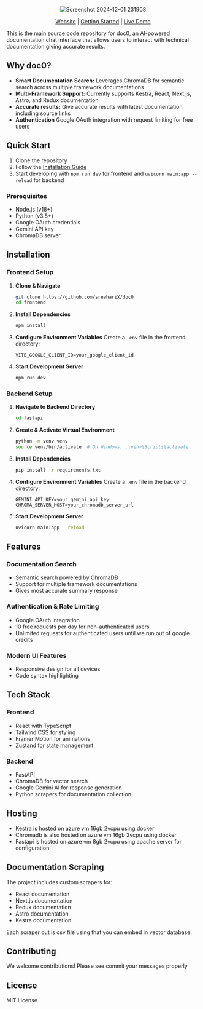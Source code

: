 <div align="center">
  

![Screenshot 2024-12-01 231908](https://github.com/user-attachments/assets/cc3c4007-a255-45fb-a453-17fb2c7bf24e)

[Website] | [Getting Started] | [Live Demo]
</div>

This is the main source code repository for doc0, an AI-powered documentation chat interface that allows users to interact with technical documentation giving accurate results.

## Why doc0?

- **Smart Documentation Search:** Leverages ChromaDB for semantic search across multiple framework documentations
- **Multi-Framework Support:** Currently supports Kestra, React, Next.js, Astro, and Redux documentation
- **Accurate results:** Give accurate results with latest documentation including source links 
- **Authentication** Google OAuth integration with request limiting for free users

## Quick Start

1. Clone the repository
2. Follow the [Installation Guide](#installation)
3. Start developing with `npm run dev` for frontend and `uvicorn main:app --reload` for backend

### Prerequisites
- Node.js (v18+)
- Python (v3.8+)
- Google OAuth credentials
- Gemini API key
- ChromaDB server

## Installation
### Frontend Setup

1. **Clone & Navigate**
   ```bash
   git clone https://github.com/sreehariX/doc0
   cd frontend
   ```

2. **Install Dependencies**
   ```bash
   npm install
   ```

3. **Configure Environment Variables**
   Create a `.env` file in the frontend directory:
   ```env
   VITE_GOOGLE_CLIENT_ID=your_google_client_id
   ```

4. **Start Development Server**
   ```bash
   npm run dev
   ```

### Backend Setup

1. **Navigate to Backend Directory**
   ```bash
   cd fastapi
   ```

2. **Create & Activate Virtual Environment**
   ```bash
   python -m venv venv
   source venv/bin/activate  # On Windows: .\venv\Scripts\activate
   ```

3. **Install Dependencies**
   ```bash
   pip install -r requirements.txt
   ```

4. **Configure Environment Variables**
   Create a `.env` file in the backend directory:
   ```env
   GEMINI_API_KEY=your_gemini_api_key
   CHROMA_SERVER_HOST=your_chromadb_server_url
   ```

5. **Start Development Server**
   ```bash
   uvicorn main:app --reload
   ```

## Features

### Documentation Search
- Semantic search powered by ChromaDB
- Support for multiple framework documentations
- Gives most accurate summary response

### Authentication & Rate Limiting
- Google OAuth integration
- 10 free requests per day for non-authenticated users
- Unlimited requests for authenticated users until we run out of google credits

### Modern UI Features
- Responsive design for all devices
- Code syntax highlighting

## Tech Stack

### Frontend
- React with TypeScript
- Tailwind CSS for styling
- Framer Motion for animations
- Zustand for state management

### Backend
- FastAPI
- ChromaDB for vector search
- Google Gemini AI for response generation
- Python scrapers for documentation collection


## Hosting 

- Kestra is hosted on azure vm 16gb 2vcpu  using docker
- Chromadb is also hosted on azure vm 16gb 2vcpu  using docker
- Fastapi is hosted on azure vm 8gb 2vcpu using apache server for configuration 

## Documentation Scraping

The project includes custom scrapers for:
- React documentation
- Next.js documentation
- Redux documentation
- Astro documentation
- Kestra documentation

Each scraper out is csv file using that you can embed in vector database.

## Contributing

We welcome contributions! Please see commit your messages properly

## License

MIT License

[Website]: https://doc0.vercel.app/
[Getting Started]: #quick-start
[Live Demo]: https://youtu.be/QgL8jfBxz9s?si=_5f9TBM6-iT-zhVb

